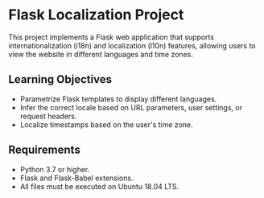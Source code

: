 # Flask Localization Project

This project implements a Flask web application that supports internationalization (i18n) and localization (l10n) features, allowing users to view the website in different languages and time zones.

## Learning Objectives

- Parametrize Flask templates to display different languages.
- Infer the correct locale based on URL parameters, user settings, or request headers.
- Localize timestamps based on the user's time zone.

## Requirements

- Python 3.7 or higher.
- Flask and Flask-Babel extensions.
- All files must be executed on Ubuntu 18.04 LTS.
